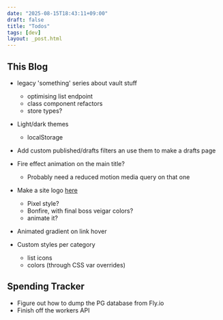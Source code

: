 ```yaml
---
date: "2025-08-15T18:43:11+09:00"
draft: false
title: "Todos"
tags: [dev]
layout: _post.html
---
```


## This Blog

- legacy 'something' series about vault stuff

  - optimising list endpoint
  - class component refactors
  - store types?

- Light/dark themes
  - localStorage
- Add custom published/drafts filters an use them to make a drafts page
- Fire effect animation on the main title?
  - Probably need a reduced motion media query on that one
- Make a site logo [here](https://yqnn.github.io/svg-path-editor/)
  - Pixel style?
  - Bonfire, with final boss veigar colors?
  - animate it?
- Animated gradient on link hover
- Custom styles per category
  - list icons
  - colors (through CSS var overrides)

## Spending Tracker

- Figure out how to dump the PG database from Fly.io
- Finish off the workers API
